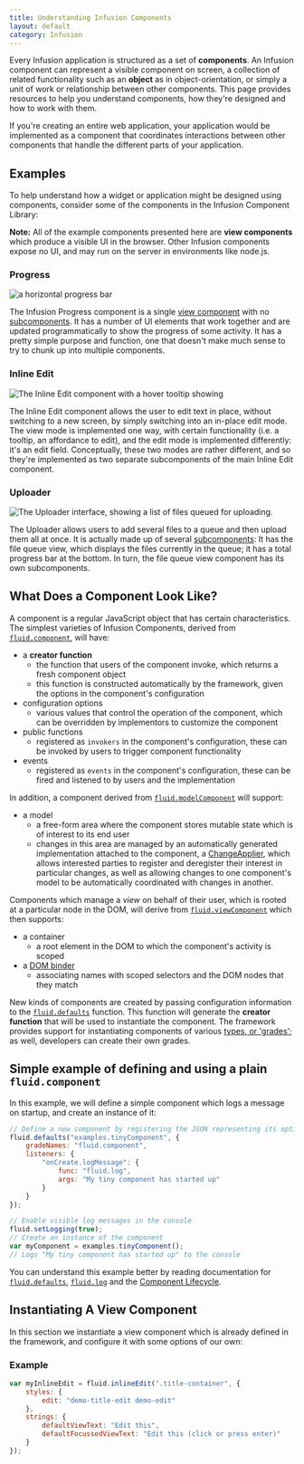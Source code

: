 ```yaml
---
title: Understanding Infusion Components
layout: default
category: Infusion
---
```


Every Infusion application is structured as a set of **components**. An Infusion component can represent
a visible component on screen, a collection of related functionality such as an **object** as in object-orientation,
or simply a unit of work or relationship between other components. This page provides resources to help you understand components, how they're designed and how to work with them.

If you're creating an entire web application, your application would be implemented as a component that
coordinates interactions between other components that handle the different parts of your application.

## Examples

To help understand how a widget or application might be designed using components, consider some of
the components in the Infusion Component Library:

<div class="infusion-docs-note"><strong>Note:</strong> All of the example components presented here are <strong>view components</strong> which produce a visible UI in the browser. Other Infusion components expose no UI, and may run on the server in environments like node.js.</div>

### Progress

![a horizontal progress bar](images/progress-example.png)

The Infusion Progress component is a single [view component](ComponentConfigurationOptions.md#view-components) with no [subcomponents](SubcomponentDeclaration.md). It has a number of UI elements
that work together and are updated programmatically to show the progress of some activity. It has a
pretty simple purpose and function, one that doesn't make much sense to try to chunk up into multiple components.

### Inline Edit

![The Inline Edit component with a hover tooltip showing](images/viewMode.png)

The Inline Edit component allows the user to edit text in place, without switching to a new screen, by
simply switching into an in-place edit mode. The view mode is implemented one way, with certain functionality (i.e. a tooltip, an affordance to edit), and the edit mode is implemented differently: it's an edit field.
Conceptually, these two modes are rather different, and so they're implemented as two separate subcomponents of the main Inline Edit component.

### Uploader

![The Uploader interface, showing a list of files queued for uploading.](images/uploader.png)

The Uploader allows users to add several files to a queue and then upload them all at once. It is actually
made up of several [subcomponents](SubcomponentDeclaration.md): It has the file queue view, which displays the files currently in the queue; it has a total progress bar at the bottom. In turn, the file queue view component has its own subcomponents.

## What Does a Component Look Like?

A component is a regular JavaScript object that has certain characteristics. The simplest varieties of Infusion Components, derived from [`fluid.component`](ComponentConfigurationOptions.md#options-supported-by-all-components-grades), will have:

* a **creator function**
  * the function that users of the component invoke, which returns a fresh component object
  * this function is constructed automatically by the framework, given the options in the component's configuration
* configuration options
  * various values that control the operation of the component, which can be overridden by implementors to customize the component
* public functions
  * registered as `invokers` in the component's configuration, these can be invoked by users to trigger component functionality
* events
  * registered as `events` in the component's configuration, these can be fired and listened to by users and the implementation

In addition, a component derived from [`fluid.modelComponent`](ComponentConfigurationOptions.md#model-components) will support:

* a model
  * a free-form area where the component stores mutable state which is of interest to its end user
  * changes in this area are managed by an automatically generated implementation attached to the component, a [ChangeApplier](ChangeApplier.md), which allows interested parties to register and deregister their interest in particular changes, as well as allowing changes to one component's model to be automatically coordinated with changes in another.

Components which manage a _view_ on behalf of their user, which is rooted at a particular node in the DOM, will derive from [`fluid.viewComponent`](ComponentConfigurationOptions.md#view-components) which then supports:

* a container
  * a root element in the DOM to which the component's activity is scoped
* a [DOM binder](DOMBinder.md)
  * associating names with scoped selectors and the DOM nodes that they match

New kinds of components are created by passing configuration information to the [`fluid.defaults`](CoreAPI.md#fluiddefaultsgradename-options) function.
This function will generate the **creator function** that will be used to instantiate the component.
The framework provides support for instantiating components of various [types, or 'grades'](ComponentGrades.md);
as well, developers can create their own grades.

## Simple example of defining and using a plain `fluid.component`

In this example, we will define a simple component which logs a message on startup, and create an instance of it:

```javascript
// Define a new component by registering the JSON representing its options with fluid.defaults
fluid.defaults("examples.tinyComponent", {
    gradeNames: "fluid.component",
    listeners: {
        "onCreate.logMessage": {
            func: "fluid.log",
            args: "My tiny component has started up"
        }
    }
});

// Enable visible log messages in the console
fluid.setLogging(true);
// Create an instance of the component
var myComponent = examples.tinyComponent();
// Logs "My tiny component has started up" to the console
```

You can understand this example better by reading documentation for [`fluid.defaults`](CoreAPI.md#fluiddefaultsgradename-options), [`fluid.log`](CoreAPI.md#fluidlogloglevel-arg1-argn) and the [Component Lifecycle](ComponentLifecycle.md).

## Instantiating A View Component

In this section we instantiate a view component which is already defined in the framework, and configure it with some options of our own:

### Example

```javascript
var myInlineEdit = fluid.inlineEdit(".title-container", {
    styles: {
        edit: "demo-title-edit demo-edit"
    },
    strings: {
        defaultViewText: "Edit this",
        defaultFocussedViewText: "Edit this (click or press enter)"
    }
});
```
